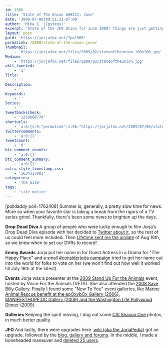 ```yaml
---
id: 1906
title: 'State of The Union &#8211; June'
date: '2009-07-06T09:51:21-07:00'
author: 'Mika E. (Ipstenu)'
excerpt: 'State of the JFO Union for June 2009! Things are just getting hot!'
layout: post
guid: 'https://jorjafox.net/?p=1906'
permalink: /2009/state-of-the-union-june/
Thumbnail:
    - 'https://jorjafox.net/files/2009/02/stateoftheunion-100x100.jpg'
Medium:
    - 'https://jorjafox.net/files/2009/02/stateoftheunion.jpg'
aktt_tweeted:
    - '1'
Title:
    - ''
Description:
    - ''
Keywords:
    - ''
Series:
    - ''
tweetbackscheck:
    - '1259668770'
shorturls:
    - 'a:4:{s:9:"permalink";s:56:"https://jorjafox.net/2009/07/06/state-of-the-union-june/";s:7:"tinyurl";s:25:"http://tinyurl.com/nbob7l";s:4:"isgd";s:18:"http://is.gd/536ci";s:5:"bitly";s:19:"http://bit.ly/QjaHK";}'
twittercomments:
    - 'a:0:{}'
tweetcount:
    - '0'
btc_comment_counts:
    - 'a:0:{}'
btc_comment_summary:
    - 'a:0:{}'
astra_style_timestamp_css:
    - '1634317001'
categories:
    - 'The Site'
tags:
    - 'site notice'
---
```


<span class="alignright">[polldaddy poll=1762408]</span>
Summer is, generally, a pretty slow time for news.  More so when your favorite star is taking a break from the rigors of a TV series grind.  Thankfully, there's been some news to brighten up the days.

<strong>Drop Dead Diva</strong>
A group of people who were lucky enough to film Jorja's Drop Dead Diva episode with her decided to <a href="https://jorjafox.net/2009/06/07/twittering-about-drop-dead-diva/">Twitter about it</a>, so the rest of us could feel more included.  Then <a href="https://jorjafox.net/2009/06/10/drop-dead-diva-airdate/">Lifetime sent me the airdate</a> of Aug 16th, so we knew when to set our DVRs to record!

<strong>Emmy Awards</strong>
Jorja put her name in for Guest Actress in a Drama for "The Happy Place" and a small <a href="https://jorjafox.net/2009/06/22/considerjorja/">#considerjorja</a> <a href="https://jorjafox.net/2009/06/26/considerjorja-ballots-are-due-today/">campaign</a> tried to get her name out into the world for folks to vote on her (we won't find out how well it worked till July 16th at the latest).

<strong>Events</strong>
Jorja was a presenter at the <a href="https://jorjafox.net/2009/06/03/vfta-stand-up-for-the-animals-2009/">2009 Stand Up For the Animals</a> event, hosted by Voice For the Animals (VFTA).  She also attended the <a href="https://jorjafox.net/2009/06/08/vfta-save-billy-gallery/">2008 Save Billy Gallery</a>. Finally I found some "New To You" event galleries, like <a href="https://jorjafox.net/2009/06/12/new-to-you-galleries/">Marine Animal Rescue benefit at the epOxybOx Gallery (2006), MANIFESTHOPE:DC Gallery (2009) and the Washington Life Pollywood Dinner (2009)</a>.

<strong>Galleries</strong>
Keeping the spirit moving, I dug out some <a href="https://jorjafox.net/2009/06/21/csi-season-one-photos/">CSI Season One</a> photos, in much better quality.

<strong>JFO</strong>
And lastly, there were upgrades here. <a href="https://jorjafox.net/2009/06/10/mediawiki-115/">wiki (aka the JorjaPedia)</a> got an upgrade, followed by the <a href="https://jorjafox.net/2009/06/11/wordpress-zenphoto-and-bbpress-upgraded/">blog, gallery and forums</a>. In the middle, I made a boneheaded maneuver and <a href="https://jorjafox.net/2009/06/02/did-your-id-here-vanish/">deleted 25 users</a>.